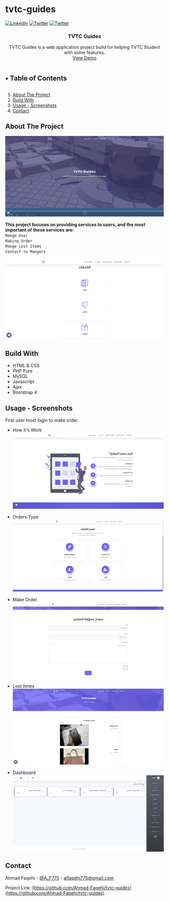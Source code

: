 # tvtc-guides


[![LinkedIn][linkedin-shield]][linkedin-url]
[![Twitter][twitter-shield]][twittwe-url]
[![Twitter][github-shield]][github-url]



<!-- PROJECT LOGO -->
<p align="center">
  <!-- <a href="https://github.com/github_username/repo_name">
    <img src="images/logo.png" alt="Logo" width="80" height="80">
  </a> -->

  <h3 align="center">TVTC Guides</h3>

  <p align="center">
    TVTC Guides is a web application project build for helping TVTC Student with some features.
    <br />
    <a href="https://projects.iahmad.info/TVTC">View Demo</a>
  </p>
</p>



<!-- TABLE OF CONTENTS -->
<details open="open">
  <summary><h2 style="display: inline-block">Table of Contents</h2></summary>
  <ol>
    <li>
      <a href="#about-the-project">About The Project</a>
    </li>
    <li>
      <a href="#build_with">Build With</a>
    </li>
    <li><a href="#usage">Usage - Screenshots</a></li>
    <li><a href="#contact">Contact</a></li>
  </ol>
</details>



<!-- ABOUT THE PROJECT -->
## About The Project
![TVTC Guides Home Screen Shot](Screenshot/1.jpg)

**This project focuses on providing services to users, and the most important of these services are:**
<Br>
`Mange User`<br> `Making Order`<br> `Mange Lost Items` <br> `Contact to Mangers`
<Br>
<Br>
![TVTC Guides Order Screen Shot](Screenshot/2.png)



<!-- Build With -->
## Build With
* []() HTML & CSS
* []() PHP Pure
* []() MySQL
* []()Javascript
* []()Ajax
* []()Bootstrap 4



<!-- USAGE EXAMPLES -->
## Usage  - Screenshots
First user most login to make order.


* []() How it's Work <br>
![TVTC Guides Home Screen Shot](Screenshot/3.png)

* []() Orders Type <br>
![TVTC Guides Home Screen Shot](Screenshot/6.jpg)

* []() Make Order <br>
![TVTC Guides Home Screen Shot](Screenshot/7.jpg)

* []() Lost Itmes <br>
![TVTC Guides Home Screen Shot](Screenshot/4.png)

* []() Dashboard <br>
![TVTC Guides Home Screen Shot](Screenshot/5.png)


<!-- CONTACT -->
## Contact

Ahmad Faqehi - [@A_F775](https://twitter.com/A_F775) - alfaqehi775@gmail.com

Project Link: [https://github.com/Ahmad-Faqehi/tvtc-guides](https://github.com/Ahmad-Faqehi/tvtc-guides)


<!-- MARKDOWN LINKS & IMAGES -->
<!-- https://www.markdownguide.org/basic-syntax/#reference-style-links -->
[linkedin-shield]: https://img.shields.io/badge/-LinkedIn-black.svg?style=for-the-badge&logo=linkedin&colorB=555
[linkedin-url]: https://linkedin.com/in/ahmad-faqehi
[twitter-shield]: https://img.shields.io/badge/-twitter-black.svg?style=for-the-badge&logo=twitter&colorB=555
[twittwe-url]: https://twitter.com/A_F775
[github-shield]: https://img.shields.io/badge/-github-black.svg?style=for-the-badge&logo=github&colorB=555
[github-url]: https://github.com/Ahmad-Faqehi


